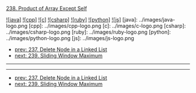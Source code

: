 [238. Product of Array Except Self](https://leetcode.com/problems/product-of-array-except-self/)

[![java]](../java/238-product-of-array-except-self.md)
[![cpp]](../cpp/238-product-of-array-except-self.md)
[![c]](../c/238-product-of-array-except-self.md)
[![csharp]](../csharp/238-product-of-array-except-self.md)
[![ruby]](../ruby/238-product-of-array-except-self.md)
[![python]](../python/238-product-of-array-except-self.md)
[![js]](../js/238-product-of-array-except-self.md)
[java]: ../images/java-logo.png
[cpp]: ../images/cpp-logo.png
[c]: ../images/c-logo.png
[csharp]: ../images/csharp-logo.png
[ruby]: ../images/ruby-logo.png
[python]: ../images/python-logo.png
[js]: ../images/js-logo.png

- [prev: 237. Delete Node in a Linked List](237-delete-node-in-a-linked-list.md)
- [next: 239. Sliding Window Maximum](239-sliding-window-maximum.md)

---



---

- [prev: 237. Delete Node in a Linked List](237-delete-node-in-a-linked-list.md)
- [next: 239. Sliding Window Maximum](239-sliding-window-maximum.md)
